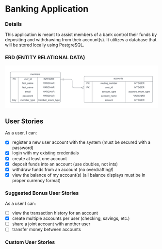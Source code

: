 # Banking Application

### Details
This application is meant to assist members of a bank control their funds by depositing and withdrawing from their account(s).
It utilizes a database that will be stored locally using PostgreSQL.

### ERD (ENTITY RELATIONAL DATA)

![ERD Diagram of the relationship between members and accounts](src/main/resources/ERDmembers-accounts.png)

## User Stories

As a user, I can:

-   [x] register a new user account with the system (must be secured with a password)
-   [x] login with my existing credentials
-   [x] create at least one account
-   [x] deposit funds into an account (use doubles, not ints)
-   [x] withdraw funds from an account (no overdrafting!)
-   [x] view the balance of my account(s) (all balance displays must be in proper currency format)

### Suggested Bonus User Stories

As a user I can:

-   [ ] view the transaction history for an account
-   [x] create multiple accounts per user (checking, savings, etc.)
-   [ ] share a joint account with another user
-   [ ] transfer money between accounts

### Custom User Stories